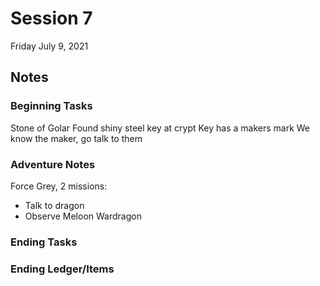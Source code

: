 # Session 7

Friday July 9, 2021

## Notes

### Beginning Tasks

Stone of Golar
Found shiny steel key at crypt
Key has a makers mark
We know the maker, go talk to them

### Adventure Notes

Force Grey, 2 missions:

- Talk to dragon
- Observe Meloon Wardragon

### Ending Tasks

### Ending Ledger/Items